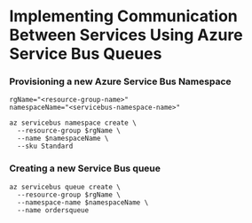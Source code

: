 # Implementing Communication Between Services Using Azure Service Bus Queues


### Provisioning a new Azure Service Bus Namespace
```
rgName="<resource-group-name>"
namespaceName="<servicebus-namespace-name>"

az servicebus namespace create \
  --resource-group $rgName \
  --name $namespaceName \
  --sku Standard
```

### Creating a new Service Bus queue
```
az servicebus queue create \
  --resource-group $rgName \
  --namespace-name $namespaceName \
  --name ordersqueue
```
